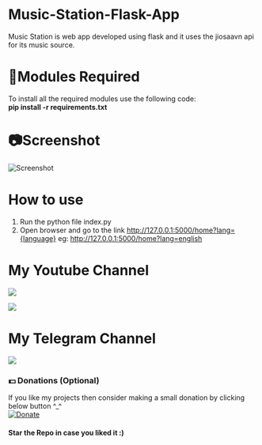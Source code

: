 # Music-Station-Flask-App
Music Station is web app developed using flask and it uses the jiosaavn api for its music source.

# 📎Modules Required
To install all the required modules use the following code:
<br/>
<b>pip install -r requirements.txt</b>

# 📷Screenshot
![Screenshot](https://user-images.githubusercontent.com/68910039/95676295-bdcc7000-0bda-11eb-8344-4611e8280a63.jpg)

# How to use
1. Run the python file index.py
2. Open browser and go to the link http://127.0.0.1:5000/home?lang={language} eg: http://127.0.0.1:5000/home?lang=english

# My Youtube Channel
[![](https://img.shields.io/badge/Subscribe-red?style=for-the-badge&logo=YouTube)](https://www.youtube.com/channel/UCVGasc5jr45eZUpZNHvbtWQ)

[![](https://img.shields.io/youtube/channel/subscribers/UCVGasc5jr45eZUpZNHvbtWQ?style=social)](https://www.youtube.com/channel/UCVGasc5jr45eZUpZNHvbtWQ)

# My Telegram Channel
[![](https://img.shields.io/badge/Telegram-Join%20Now-blue?style=for-the-badge&logo=Telegram)](https://t.me/cracked4free)

### 💵 Donations (Optional)
If you like my projects then consider making a small donation by clicking below button ^_^
<br/>
[![Donate](https://img.shields.io/badge/Donate-PayPal-blue.svg)](https://www.paypal.com/paypalme/henryrics)

#### Star the Repo in case you liked it :)
